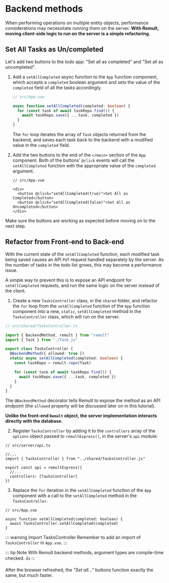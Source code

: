 # Backend methods

When performing operations on multiple entity objects, performance considerations may necessitate running them on the server. **With Remult, moving client-side logic to run on the server is a simple refactoring**.

## Set All Tasks as Un/completed

Let's add two buttons to the todo app: "Set all as completed" and "Set all as uncompleted".

1. Add a `setAllCompleted` async function to the `App` function component, which accepts a `completed` boolean argument and sets the value of the `completed` field of all the tasks accordingly.

   ```ts
   // src/App.vue

   async function setAllCompleted(completed: boolean) {
     for (const task of await taskRepo.find()) {
       await taskRepo.save({ ...task, completed })
     }
   }
   ```

   The `for` loop iterates the array of `Task` objects returned from the backend, and saves each task back to the backend with a modified value in the `completed` field.

2. Add the two buttons to the end of the `</main>` section of the `App` component. Both of the buttons' `@click` events will call the `setAllCompleted` function with the appropriate value of the `completed` argument.

   ```vue
   // src/App.vue

   <div>
     <button @click="setAllCompleted(true)">Set All as Completed</button>
     <button @click="setAllCompleted(false)">Set All as Uncompleted</button>
   </div>
   ```

Make sure the buttons are working as expected before moving on to the next step.

## Refactor from Front-end to Back-end

With the current state of the `setAllCompleted` function, each modified task being saved causes an API `PUT` request handled separately by the server. As the number of tasks in the todo list grows, this may become a performance issue.

A simple way to prevent this is to expose an API endpoint for `setAllCompleted` requests, and run the same logic on the server instead of the client.

1. Create a new `TasksController` class, in the `shared` folder, and refactor the `for` loop from the `setAllCompleted` function of the `App` function component into a new, `static`, `setAllCompleted` method in the `TasksController` class, which will run on the server.

```ts
// src/shared/TasksController.ts

import { BackendMethod, remult } from "remult"
import { Task } from "./Task.js"

export class TasksController {
  @BackendMethod({ allowed: true })
  static async setAllCompleted(completed: boolean) {
    const taskRepo = remult.repo(Task)

    for (const task of await taskRepo.find()) {
      await taskRepo.save({ ...task, completed })
    }
  }
}
```

The `@BackendMethod` decorator tells Remult to expose the method as an API endpoint (the `allowed` property will be discussed later on in this tutorial).

**Unlike the front-end `Remult` object, the server implementation interacts directly with the database.**

2. Register `TasksController` by adding it to the `controllers` array of the `options` object passed to `remultExpress()`, in the server's `api` module:

```ts{4,8}
// src/server/api.ts

//...
import { TasksController } from "../shared/TasksController.js"

export const api = remultExpress({
  //...
  controllers: [TasksController]
})
```

3. Replace the `for` iteration in the `setAllCompleted` function of the `App` component with a call to the `setAllCompleted` method in the `TasksController`.

```ts{4}
// src/App.vue

async function setAllCompleted(completed: boolean) {
  await TasksController.setAllCompleted(completed)
}
```

::: warning Import TasksController
Remember to add an import of `TasksController` in `App.vue`.
:::

::: tip Note
With Remult backend methods, argument types are compile-time checked. :thumbsup:
:::

After the browser refreshed, the _"Set all..."_ buttons function exactly the same, but much faster.
